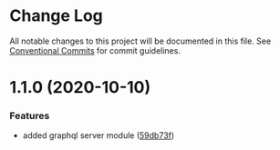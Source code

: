 # Change Log

All notable changes to this project will be documented in this file.
See [Conventional Commits](https://conventionalcommits.org) for commit guidelines.

# 1.1.0 (2020-10-10)


### Features

* added graphql server module ([59db73f](https://github.com/daspete/mana/commit/59db73fc8ee8fcb3d01191529c4a2d46725cab67))
